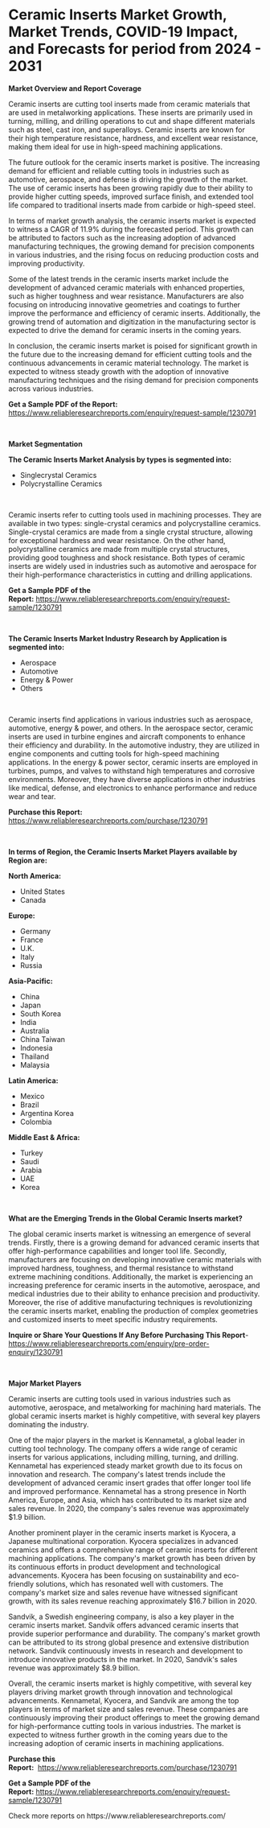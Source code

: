 <p><h1>Ceramic Inserts Market Growth, Market Trends, COVID-19 Impact, and Forecasts for period from 2024 - 2031</h1></p><p><strong>Market Overview and Report Coverage</strong></p>
<p><p>Ceramic inserts are cutting tool inserts made from ceramic materials that are used in metalworking applications. These inserts are primarily used in turning, milling, and drilling operations to cut and shape different materials such as steel, cast iron, and superalloys. Ceramic inserts are known for their high temperature resistance, hardness, and excellent wear resistance, making them ideal for use in high-speed machining applications.</p><p>The future outlook for the ceramic inserts market is positive. The increasing demand for efficient and reliable cutting tools in industries such as automotive, aerospace, and defense is driving the growth of the market. The use of ceramic inserts has been growing rapidly due to their ability to provide higher cutting speeds, improved surface finish, and extended tool life compared to traditional inserts made from carbide or high-speed steel.</p><p>In terms of market growth analysis, the ceramic inserts market is expected to witness a CAGR of 11.9% during the forecasted period. This growth can be attributed to factors such as the increasing adoption of advanced manufacturing techniques, the growing demand for precision components in various industries, and the rising focus on reducing production costs and improving productivity.</p><p>Some of the latest trends in the ceramic inserts market include the development of advanced ceramic materials with enhanced properties, such as higher toughness and wear resistance. Manufacturers are also focusing on introducing innovative geometries and coatings to further improve the performance and efficiency of ceramic inserts. Additionally, the growing trend of automation and digitization in the manufacturing sector is expected to drive the demand for ceramic inserts in the coming years.</p><p>In conclusion, the ceramic inserts market is poised for significant growth in the future due to the increasing demand for efficient cutting tools and the continuous advancements in ceramic material technology. The market is expected to witness steady growth with the adoption of innovative manufacturing techniques and the rising demand for precision components across various industries.</p></p>
<p><strong>Get a Sample PDF of the Report:</strong> <a href="https://www.reliableresearchreports.com/enquiry/request-sample/1230791">https://www.reliableresearchreports.com/enquiry/request-sample/1230791</a></p>
<p>&nbsp;</p>
<p><strong>Market Segmentation</strong></p>
<p><strong>The Ceramic Inserts Market Analysis by types is segmented into:</strong></p>
<p><ul><li>Singlecrystal Ceramics</li><li>Polycrystalline Ceramics</li></ul></p>
<p>&nbsp;</p>
<p><p>Ceramic inserts refer to cutting tools used in machining processes. They are available in two types: single-crystal ceramics and polycrystalline ceramics. Single-crystal ceramics are made from a single crystal structure, allowing for exceptional hardness and wear resistance. On the other hand, polycrystalline ceramics are made from multiple crystal structures, providing good toughness and shock resistance. Both types of ceramic inserts are widely used in industries such as automotive and aerospace for their high-performance characteristics in cutting and drilling applications.</p></p>
<p><strong>Get a Sample PDF of the Report:</strong>&nbsp;<a href="https://www.reliableresearchreports.com/enquiry/request-sample/1230791">https://www.reliableresearchreports.com/enquiry/request-sample/1230791</a></p>
<p>&nbsp;</p>
<p><strong>The Ceramic Inserts Market Industry Research by Application is segmented into:</strong></p>
<p><ul><li>Aerospace</li><li>Automotive</li><li>Energy & Power</li><li>Others</li></ul></p>
<p>&nbsp;</p>
<p><p>Ceramic inserts find applications in various industries such as aerospace, automotive, energy & power, and others. In the aerospace sector, ceramic inserts are used in turbine engines and aircraft components to enhance their efficiency and durability. In the automotive industry, they are utilized in engine components and cutting tools for high-speed machining applications. In the energy & power sector, ceramic inserts are employed in turbines, pumps, and valves to withstand high temperatures and corrosive environments. Moreover, they have diverse applications in other industries like medical, defense, and electronics to enhance performance and reduce wear and tear.</p></p>
<p><strong>Purchase this Report:</strong>&nbsp; <a href="https://www.reliableresearchreports.com/purchase/1230791">https://www.reliableresearchreports.com/purchase/1230791</a></p>
<p>&nbsp;</p>
<p><strong>In terms of Region, the Ceramic Inserts Market Players available by Region are:</strong></p>
<p>
    <p> <strong> North America: </strong>
        <ul>
            <li>United States</li>
            <li>Canada</li>
        </ul>
        </p> 
    <p> <strong> Europe: </strong>
        <ul>
            <li>Germany</li>
            <li>France</li>
            <li>U.K.</li>
            <li>Italy</li>
            <li>Russia</li>
        </ul>
        </p> 
    <p> <strong> Asia-Pacific: </strong>
        <ul>
            <li>China</li>
            <li>Japan</li>
            <li>South Korea</li>
            <li>India</li>
            <li>Australia</li>
            <li>China Taiwan</li>
            <li>Indonesia</li>
            <li>Thailand</li>
            <li>Malaysia</li>
        </ul>
        </p> 
    <p> <strong> Latin America: </strong>
        <ul>
            <li>Mexico</li>
            <li>Brazil</li>
            <li>Argentina Korea</li>
            <li>Colombia</li>
        </ul>
        </p> 
    <p> <strong> Middle East & Africa: </strong>
        <ul>
            <li>Turkey</li>
            <li>Saudi</li>
            <li>Arabia</li>
            <li>UAE</li>
            <li>Korea</li>
        </ul>
    </p>
    </p>
<p>&nbsp;</p>
<p><strong>What are the Emerging Trends in the Global Ceramic Inserts market?</strong></p>
<p><p>The global ceramic inserts market is witnessing an emergence of several trends. Firstly, there is a growing demand for advanced ceramic inserts that offer high-performance capabilities and longer tool life. Secondly, manufacturers are focusing on developing innovative ceramic materials with improved hardness, toughness, and thermal resistance to withstand extreme machining conditions. Additionally, the market is experiencing an increasing preference for ceramic inserts in the automotive, aerospace, and medical industries due to their ability to enhance precision and productivity. Moreover, the rise of additive manufacturing techniques is revolutionizing the ceramic inserts market, enabling the production of complex geometries and customized inserts to meet specific industry requirements.</p></p>
<p><strong>Inquire or Share Your Questions If Any Before Purchasing This Report</strong>- <a href="https://www.reliableresearchreports.com/enquiry/pre-order-enquiry/1230791">https://www.reliableresearchreports.com/enquiry/pre-order-enquiry/1230791</a></p>
<p>&nbsp;</p>
<p><strong>Major Market Players</strong></p>
<p><p>Ceramic inserts are cutting tools used in various industries such as automotive, aerospace, and metalworking for machining hard materials. The global ceramic inserts market is highly competitive, with several key players dominating the industry.</p><p>One of the major players in the market is Kennametal, a global leader in cutting tool technology. The company offers a wide range of ceramic inserts for various applications, including milling, turning, and drilling. Kennametal has experienced steady market growth due to its focus on innovation and research. The company's latest trends include the development of advanced ceramic insert grades that offer longer tool life and improved performance. Kennametal has a strong presence in North America, Europe, and Asia, which has contributed to its market size and sales revenue. In 2020, the company's sales revenue was approximately $1.9 billion.</p><p>Another prominent player in the ceramic inserts market is Kyocera, a Japanese multinational corporation. Kyocera specializes in advanced ceramics and offers a comprehensive range of ceramic inserts for different machining applications. The company's market growth has been driven by its continuous efforts in product development and technological advancements. Kyocera has been focusing on sustainability and eco-friendly solutions, which has resonated well with customers. The company's market size and sales revenue have witnessed significant growth, with its sales revenue reaching approximately $16.7 billion in 2020.</p><p>Sandvik, a Swedish engineering company, is also a key player in the ceramic inserts market. Sandvik offers advanced ceramic inserts that provide superior performance and durability. The company's market growth can be attributed to its strong global presence and extensive distribution network. Sandvik continuously invests in research and development to introduce innovative products in the market. In 2020, Sandvik's sales revenue was approximately $8.9 billion.</p><p>Overall, the ceramic inserts market is highly competitive, with several key players driving market growth through innovation and technological advancements. Kennametal, Kyocera, and Sandvik are among the top players in terms of market size and sales revenue. These companies are continuously improving their product offerings to meet the growing demand for high-performance cutting tools in various industries. The market is expected to witness further growth in the coming years due to the increasing adoption of ceramic inserts in machining applications.</p></p>
<p><strong>Purchase this Report:</strong>&nbsp;&nbsp;<a href="https://www.reliableresearchreports.com/purchase/1230791">https://www.reliableresearchreports.com/purchase/1230791</a></p>
<p></p>
<p><strong>Get a Sample PDF of the Report:</strong>&nbsp;<a href="https://www.reliableresearchreports.com/enquiry/request-sample/1230791">https://www.reliableresearchreports.com/enquiry/request-sample/1230791</a></p>
<p>Check more reports on https://www.reliableresearchreports.com/</p>